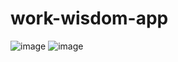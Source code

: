 # work-wisdom-app

![image](https://github.com/devAlisha/work-wisdom-app/assets/134960860/c015bef8-a8a5-4275-ba54-be24a7bf3dd1)
![image](https://github.com/devAlisha/work-wisdom-app/assets/134960860/96a8b12c-05ff-42b0-ac16-a0f57ab9c1aa)
